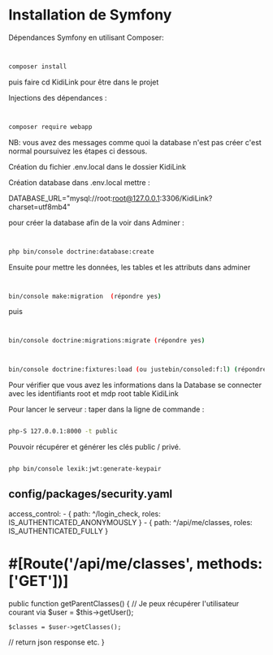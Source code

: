
# Installation de Symfony

Dépendances Symfony en utilisant Composer:

```bash


composer install


```

puis faire cd KidiLink pour être dans le projet

Injections des dépendances :

```bash


composer require webapp


```

NB: vous avez des messages comme quoi la database n'est pas créer c'est normal poursuivez les étapes ci dessous.

Création du fichier .env.local dans le dossier KidiLink

Création database dans .env.local mettre :

DATABASE_URL="mysql://root:root@127.0.0.1:3306/KidiLink?charset=utf8mb4"

pour créer la database afin de la voir dans Adminer :

```bash


php bin/console doctrine:database:create


```

Ensuite pour mettre les données, les tables et les attributs dans adminer

```bash


bin/console make:migration  (répondre yes)


```

puis

```bash


bin/console doctrine:migrations:migrate (répondre yes)


```

```bash


bin/console doctrine:fixtures:load (ou justebin/consoled:f:l) (répondreyes)

```

Pour vérifier que vous avez les informations dans la Database se connecter avec les identifiants root et mdp root table KidiLink

Pour lancer le serveur : taper dans la ligne de commande :

```bash

php-S 127.0.0.1:8000 -t public

```

Pouvoir récupérer et générer les clés public / privé.

```bash

php bin/console lexik:jwt:generate-keypair

```

## config/packages/security.yaml
access_control:
    - { path: ^/login_check, roles: IS_AUTHENTICATED_ANONYMOUSLY }
    - { path: ^/api/me/classes, roles: IS_AUTHENTICATED_FULLY }

# #[Route('/api/me/classes', methods:['GET'])]
public function getParentClasses() {
    // Je peux récupérer l'utilisateur courant via
    $user = $this->getUser();

    $classes = $user->getClasses();

   // return json response etc.
}

